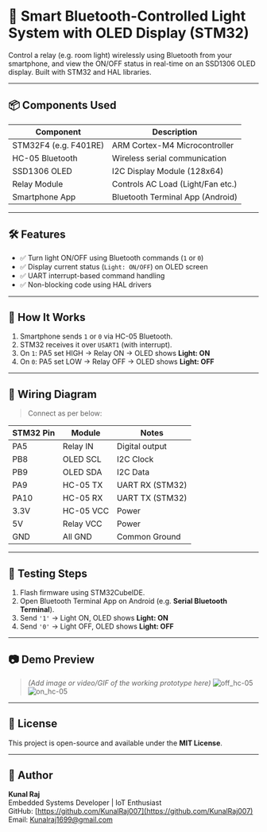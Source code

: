 # 🔌 Smart Bluetooth-Controlled Light System with OLED Display (STM32)

Control a relay (e.g. room light) wirelessly using Bluetooth from your smartphone, and view the ON/OFF status in real-time on an SSD1306 OLED display. Built with STM32 and HAL libraries.



---

## 📦 Components Used

| Component         | Description                        |
|------------------|------------------------------------|
| STM32F4 (e.g. F401RE) | ARM Cortex-M4 Microcontroller     |
| HC-05 Bluetooth   | Wireless serial communication     |
| SSD1306 OLED      | I2C Display Module (128x64)       |
| Relay Module      | Controls AC Load (Light/Fan etc.) |
| Smartphone App    | Bluetooth Terminal App (Android)  |

---

## 🛠️ Features

- ✅ Turn light ON/OFF using Bluetooth commands (`1` or `0`)
- ✅ Display current status (`Light: ON/OFF`) on OLED screen
- ✅ UART interrupt-based command handling
- ✅ Non-blocking code using HAL drivers

---

## 🧠 How It Works

1. Smartphone sends `1` or `0` via HC-05 Bluetooth.
2. STM32 receives it over `USART1` (with interrupt).
3. On `1`: PA5 set HIGH → Relay ON → OLED shows **Light: ON**
4. On `0`: PA5 set LOW → Relay OFF → OLED shows **Light: OFF**

---

## 📲 Wiring Diagram

> Connect as per below:

| STM32 Pin | Module         | Notes             |
|-----------|----------------|-------------------|
| PA5       | Relay IN       | Digital output    |
| PB8       | OLED SCL       | I2C Clock         |
| PB9       | OLED SDA       | I2C Data          |
| PA9       | HC-05 TX       | UART RX (STM32)   |
| PA10      | HC-05 RX       | UART TX (STM32)   |
| 3.3V      | HC-05 VCC      | Power             |
| 5V        | Relay VCC      | Power             |
| GND       | All GND        | Common Ground     |

---

## 🧪 Testing Steps

1. Flash firmware using STM32CubeIDE.
2. Open Bluetooth Terminal App on Android (e.g. **Serial Bluetooth Terminal**).
3. Send `'1'` → Light ON, OLED shows **Light: ON**
4. Send `'0'` → Light OFF, OLED shows **Light: OFF**

---
## 📷 Demo Preview

> *(Add image or video/GIF of the working prototype here)*
![off_hc-05](https://github.com/user-attachments/assets/5741caab-242f-4d79-a054-c1692de862b4)
> ![on_hc-05](https://github.com/user-attachments/assets/05ce30fe-e355-4e80-85d4-77353f6f5b62)


---
## 📜 License

This project is open-source and available under the **MIT License**.

---

## 👤 Author

**Kunal Raj**  
Embedded Systems Developer | IoT Enthusiast  
GitHub: [https://github.com/KunalRaj007](https://github.com/KunalRaj007)  
Email: Kunalraj1699@gmail.com


